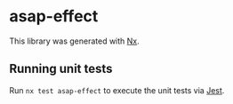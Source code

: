# asap-effect

This library was generated with [Nx](https://nx.dev).

## Running unit tests

Run `nx test asap-effect` to execute the unit tests via [Jest](https://jestjs.io).
